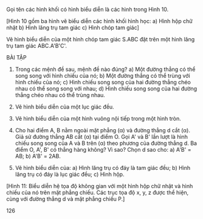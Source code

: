 Gọi tên các hình khối có hình biểu diễn là các hình trong Hình 10.

[Hình 10 gồm ba hình vẽ biểu diễn các hình khối hình học:
a) Hình hộp chữ nhật
b) Hình lăng trụ tam giác
c) Hình chóp tam giác]

Vẽ hình biểu diễn của một hình chóp tam giác S.ABC đặt trên một hình lăng trụ tam giác ABC.A'B'C'.

BÀI TẬP

1. Trong các mệnh đề sau, mệnh đề nào đúng?
a) Một đường thẳng có thể song song với hình chiếu của nó;
b) Một đường thẳng có thể trùng với hình chiếu của nó;
c) Hình chiếu song song của hai đường thẳng chéo nhau có thể song song với nhau;
d) Hình chiếu song song của hai đường thẳng chéo nhau có thể trùng nhau.

2. Vẽ hình biểu diễn của một lục giác đều.

3. Vẽ hình biểu diễn của một hình vuông nội tiếp trong một hình tròn.

4. Cho hai điểm A, B nằm ngoài mặt phẳng (α) và đường thẳng d cắt (α). Giả sử đường thẳng AB cắt (α) tại điểm O. Gọi A' và B' lần lượt là hình chiếu song song của A và B trên (α) theo phương của đường thẳng d. Ba điểm O, A', B' có thẳng hàng không? Vì sao? Chọn d sao cho:
a) A'B' = AB;                b) A'B' = 2AB.

5. Vẽ hình biểu diễn của:
a) Hình lăng trụ có đáy là tam giác đều;
b) Hình lăng trụ có đáy là lục giác đều;
c) Hình hộp.

[Hình 11: Biểu diễn hệ tọa độ không gian với một hình hộp chữ nhật và hình chiếu của nó trên mặt phẳng chiếu. Các trục tọa độ x, y, z được thể hiện, cùng với đường thẳng d và mặt phẳng chiếu P.]

126